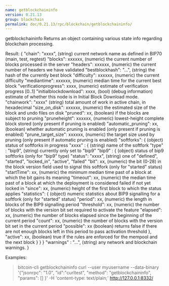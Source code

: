 ```yaml
---
name: getblockchaininfo
version: 0.21.13
group: blockchain
permalink: doc/0.21.13/rpc/blockchain/getblockchaininfo/
---
```


getblockchaininfo
Returns an object containing various state info regarding blockchain processing.

Result:
{
  "chain": "xxxx",            (string) current network name as defined in BIP70 (main, test, regtest)
  "blocks": xxxxxx,             (numeric) the current number of blocks processed in the server
  "headers": xxxxxx,            (numeric) the current number of headers we have validated
  "bestblockhash": "...",     (string) the hash of the currently best block
  "difficulty": xxxxxx,         (numeric) the current difficulty
  "mediantime": xxxxxx,         (numeric) median time for the current best block
  "verificationprogress": xxxx, (numeric) estimate of verification progress [0..1]
  "initialblockdownload": xxxx, (bool) (debug information) estimate of whether this node is in Initial Block Download mode.
  "chainwork": "xxxx"         (string) total amount of work in active chain, in hexadecimal
  "size_on_disk": xxxxxx,       (numeric) the estimated size of the block and undo files on disk
  "pruned": xx,                 (boolean) if the blocks are subject to pruning
  "pruneheight": xxxxxx,        (numeric) lowest-height complete block stored (only present if pruning is enabled)
  "automatic_pruning": xx,      (boolean) whether automatic pruning is enabled (only present if pruning is enabled)
  "prune_target_size": xxxxxx,  (numeric) the target size used by pruning (only present if automatic pruning is enabled)
  "softforks": {                (object) status of softforks in progress
    "xxxx" : {                  (string) name of the softfork
      "type" : "bip9",        (string) currently only set to "bip9"
      "bip9" : {                (object) status of bip9 softforks (only for "bip9" type)
        "status": "xxxx",     (string) one of "defined", "started", "locked_in", "active", "failed"
        "bit": xx,              (numeric) the bit (0-28) in the block version field used to signal this softfork (only for "started" status)
        "startTime": xx,        (numeric) the minimum median time past of a block at which the bit gains its meaning
        "timeout": xx,          (numeric) the median time past of a block at which the deployment is considered failed if not yet locked in
        "since": xx,            (numeric) height of the first block to which the status applies
        "statistics": {         (object) numeric statistics about BIP9 signalling for a softfork (only for "started" status)
          "period": xx,         (numeric) the length in blocks of the BIP9 signalling period 
          "threshold": xx,      (numeric) the number of blocks with the version bit set required to activate the feature 
          "elapsed": xx,        (numeric) the number of blocks elapsed since the beginning of the current period 
          "count": xx,          (numeric) the number of blocks with the version bit set in the current period 
          "possible": xx        (boolean) returns false if there are not enough blocks left in this period to pass activation threshold
        },
        "active": xx,           (boolean) true if the rules are enforced for the mempool and the next block
      }
    }
  }
  "warnings" : "...",           (string) any network and blockchain warnings.
}

Examples:
> bitcoin-cli getblockchaininfo 
> curl --user myusername --data-binary '{"jsonrpc": "1.0", "id":"curltest", "method": "getblockchaininfo", "params": [] }' -H 'content-type: text/plain;' http://127.0.0.1:8332/


